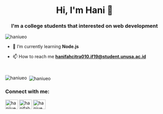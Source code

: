 <h1 align="center">Hi, I'm Hani 🦁</h1>
<h3 align="center">I'm a college students that interested on web development</h3>

<p align="left"> <img src="https://komarev.com/ghpvc/?username=haniueo&label=Profile%20views&color=0e75b6&style=flat" alt="haniueo" /> </p>

- 🌱 I’m currently learning **Node.js**

- 📫 How to reach me **hanifahcitra010.if19@student.unusa.ac.id**
<br>
<p><img align="left" src="https://github-readme-stats.vercel.app/api/top-langs?username=haniueo&theme=bear&show_icons=true&locale=en&layout=compact" alt="haniueo" /></p>

<p>&nbsp;<img align="center" src="https://github-readme-stats.vercel.app/api?username=haniueo&theme=bear&show_icons=true&locale=en" alt="haniueo" /></p>
<h3 align="left">Connect with me:</h3>
<p align="left">
<a href="https://twitter.com/haniiueo" target="blank"><img align="center" src="https://raw.githubusercontent.com/rahuldkjain/github-profile-readme-generator/master/src/images/icons/Social/twitter.svg" alt="haniiueo" height="30" width="40" /></a>
<a href="https://www.linkedin.com/in/hanifah-citra-b837b0200/" target="blank"><img align="center" src="https://raw.githubusercontent.com/rahuldkjain/github-profile-readme-generator/master/src/images/icons/Social/linked-in-alt.svg" alt="hanifah-citra" height="30" width="40" /></a>
<a href="https://instagram.com/haniueo" target="blank"><img align="center" src="https://raw.githubusercontent.com/rahuldkjain/github-profile-readme-generator/master/src/images/icons/Social/instagram.svg" alt="haniueo" height="30" width="40" /></a>
</p>
